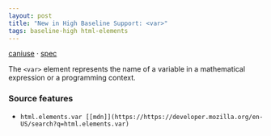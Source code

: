 ```yaml
---
layout: post
title: "New in High Baseline Support: <var>"
tags: baseline-high html-elements
---
```


[caniuse](https://caniuse.com/?search=var) · [spec](https://html.spec.whatwg.org/multipage/text-level-semantics.html#the-var-element)

The `<var>` element represents the name of a variable in a mathematical expression or a programming context.

### Source features

- ``html.elements.var [[mdn]](https://https://developer.mozilla.org/en-US/search?q=html.elements.var)``
